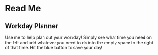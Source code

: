 # Read Me

## Workday Planner

Use me to help plan out your workday!
Simply see what time you need on the left and add whatever you need to do into
the empty space to the right of that time.
Hit the blue button to save your day!

<!---Add Screenshot of planner>
<!---Add link to planner>